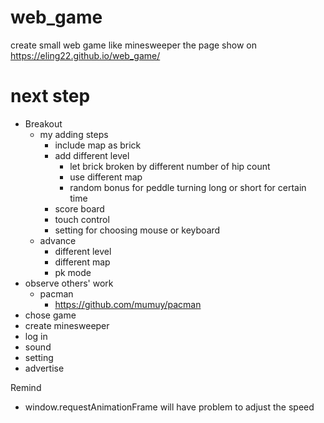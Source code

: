 # web_game
create small web game like minesweeper
the page show on https://eling22.github.io/web_game/
# next step
* Breakout
  * my adding steps
	* include map as brick
    * add different level
      * let brick broken by different number of hip count
      * use different map
      * random bonus for peddle turning long or short for certain time 
    * score board
    * touch control
    * setting for choosing mouse or keyboard
  * advance
    * different level 
    * different map
    * pk mode
* observe others' work
  * pacman
    * https://github.com/mumuy/pacman
* chose game
* create minesweeper
* log in
* sound
* setting
* advertise

Remind

* window.requestAnimationFrame will have problem to adjust the speed